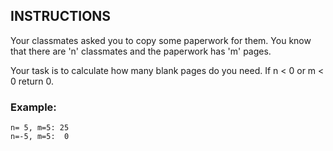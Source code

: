 ## INSTRUCTIONS

Your classmates asked you to copy some paperwork for them. You know that there are 'n' classmates and the paperwork has 'm' pages.

Your task is to calculate how many blank pages do you need. If n < 0 or m < 0 return 0.

### Example:
```
n= 5, m=5: 25
n=-5, m=5:  0
```